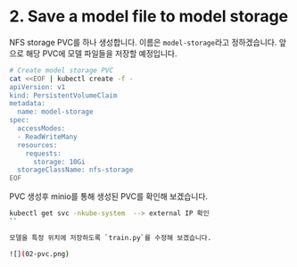 # 2. Save a model file to model storage

NFS storage PVC를 하나 생성합니다. 이름은 `model-storage`라고 정하겠습니다.
앞으로 해당 PVC에 모델 파일들을 저장할 예정입니다.

```bash
# Create model storage PVC
cat <<EOF | kubectl create -f -
apiVersion: v1
kind: PersistentVolumeClaim
metadata:
  name: model-storage
spec:
  accessModes:
  - ReadWriteMany
  resources:
    requests:
      storage: 10Gi
  storageClassName: nfs-storage
EOF
```

PVC 생성후 minio를 통해 생성된 PVC를 확인해 보겠습니다.
```bash
kubectl get svc -nkube-system  --> external IP 확인
``

모델을 특정 위치에 저장하도록 `train.py`를 수정해 보겠습니다.

![](02-pvc.png)
